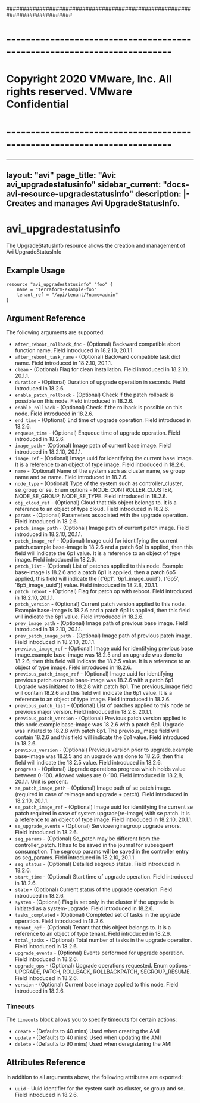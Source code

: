 ############################################################################
# ------------------------------------------------------------------------
# Copyright 2020 VMware, Inc.  All rights reserved. VMware Confidential
# ------------------------------------------------------------------------
###

---
layout: "avi"
page_title: "Avi: avi_upgradestatusinfo"
sidebar_current: "docs-avi-resource-upgradestatusinfo"
description: |-
  Creates and manages Avi UpgradeStatusInfo.
---

# avi_upgradestatusinfo

The UpgradeStatusInfo resource allows the creation and management of Avi UpgradeStatusInfo

## Example Usage

```hcl
resource "avi_upgradestatusinfo" "foo" {
    name = "terraform-example-foo"
    tenant_ref = "/api/tenant/?name=admin"
}
```

## Argument Reference

The following arguments are supported:

* `after_reboot_rollback_fnc` - (Optional) Backward compatible abort function name. Field introduced in 18.2.10, 20.1.1.
* `after_reboot_task_name` - (Optional) Backward compatible task dict name. Field introduced in 18.2.10, 20.1.1.
* `clean` - (Optional) Flag for clean installation. Field introduced in 18.2.10, 20.1.1.
* `duration` - (Optional) Duration of upgrade operation in seconds. Field introduced in 18.2.6.
* `enable_patch_rollback` - (Optional) Check if the patch rollback is possible on this node. Field introduced in 18.2.6.
* `enable_rollback` - (Optional) Check if the rollback is possible on this node. Field introduced in 18.2.6.
* `end_time` - (Optional) End time of upgrade operation. Field introduced in 18.2.6.
* `enqueue_time` - (Optional) Enqueue time of upgrade operation. Field introduced in 18.2.6.
* `image_path` - (Optional) Image path of current base image. Field introduced in 18.2.10, 20.1.1.
* `image_ref` - (Optional) Image uuid for identifying the current base image. It is a reference to an object of type image. Field introduced in 18.2.6.
* `name` - (Optional) Name of the system such as cluster name, se group name and se name. Field introduced in 18.2.6.
* `node_type` - (Optional) Type of the system such as controller_cluster, se_group or se. Enum options - NODE_CONTROLLER_CLUSTER, NODE_SE_GROUP, NODE_SE_TYPE. Field introduced in 18.2.6.
* `obj_cloud_ref` - (Optional) Cloud that this object belongs to. It is a reference to an object of type cloud. Field introduced in 18.2.6.
* `params` - (Optional) Parameters associated with the upgrade operation. Field introduced in 18.2.6.
* `patch_image_path` - (Optional) Image path of current patch image. Field introduced in 18.2.10, 20.1.1.
* `patch_image_ref` - (Optional) Image uuid for identifying the current patch.example  base-image is 18.2.6 and a patch 6p1 is applied, then this field will indicate the 6p1 value. It is a reference to an object of type image. Field introduced in 18.2.6.
* `patch_list` - (Optional) List of patches applied to this node. Example  base-image is 18.2.6 and a patch 6p1 is applied, then a patch 6p5 applied, this field will indicate the [{'6p1', '6p1_image_uuid'}, {'6p5', '6p5_image_uuid'}] value. Field introduced in 18.2.8, 20.1.1.
* `patch_reboot` - (Optional) Flag for patch op with reboot. Field introduced in 18.2.10, 20.1.1.
* `patch_version` - (Optional) Current patch version applied to this node. Example  base-image is 18.2.6 and a patch 6p1 is applied, then this field will indicate the 6p1 value. Field introduced in 18.2.6.
* `prev_image_path` - (Optional) Image path of previous base image. Field introduced in 18.2.10, 20.1.1.
* `prev_patch_image_path` - (Optional) Image path of previous patch image. Field introduced in 18.2.10, 20.1.1.
* `previous_image_ref` - (Optional) Image uuid for identifying previous base image.example  base-image was 18.2.5 and an upgrade was done to 18.2.6, then this field will indicate the 18.2.5 value. It is a reference to an object of type image. Field introduced in 18.2.6.
* `previous_patch_image_ref` - (Optional) Image uuid for identifying previous patch.example  base-image was 18.2.6 with a patch 6p1. Upgrade was initiated to 18.2.8 with patch 8p1. The previous_image field will contain 18.2.6 and this field will indicate the 6p1 value. It is a reference to an object of type image. Field introduced in 18.2.6.
* `previous_patch_list` - (Optional) List of patches applied to this node on previous major version. Field introduced in 18.2.8, 20.1.1.
* `previous_patch_version` - (Optional) Previous patch version applied to this node.example  base-image was 18.2.6 with a patch 6p1. Upgrade was initiated to 18.2.8 with patch 8p1. The previous_image field will contain 18.2.6 and this field will indicate the 6p1 value. Field introduced in 18.2.6.
* `previous_version` - (Optional) Previous version prior to upgrade.example  base-image was 18.2.5 and an upgrade was done to 18.2.6, then this field will indicate the 18.2.5 value. Field introduced in 18.2.6.
* `progress` - (Optional) Upgrade operations progress which holds value between 0-100. Allowed values are 0-100. Field introduced in 18.2.8, 20.1.1. Unit is percent.
* `se_patch_image_path` - (Optional) Image path of se patch image.(required in case of reimage and upgrade + patch). Field introduced in 18.2.10, 20.1.1.
* `se_patch_image_ref` - (Optional) Image uuid for identifying the current se patch required in case of system upgrade(re-image) with se patch. It is a reference to an object of type image. Field introduced in 18.2.10, 20.1.1.
* `se_upgrade_events` - (Optional) Serviceenginegroup upgrade errors. Field introduced in 18.2.6.
* `seg_params` - (Optional) Se_patch may be different from the controller_patch. It has to be saved in the journal for subsequent consumption. The segroup params will be saved in the controller entry as seg_params. Field introduced in 18.2.10, 20.1.1.
* `seg_status` - (Optional) Detailed segroup status. Field introduced in 18.2.6.
* `start_time` - (Optional) Start time of upgrade operation. Field introduced in 18.2.6.
* `state` - (Optional) Current status of the upgrade operation. Field introduced in 18.2.6.
* `system` - (Optional) Flag is set only in the cluster if the upgrade is initiated as a system-upgrade. Field introduced in 18.2.6.
* `tasks_completed` - (Optional) Completed set of tasks in the upgrade operation. Field introduced in 18.2.6.
* `tenant_ref` - (Optional) Tenant that this object belongs to. It is a reference to an object of type tenant. Field introduced in 18.2.6.
* `total_tasks` - (Optional) Total number of tasks in the upgrade operation. Field introduced in 18.2.6.
* `upgrade_events` - (Optional) Events performed for upgrade operation. Field introduced in 18.2.6.
* `upgrade_ops` - (Optional) Upgrade operations requested. Enum options - UPGRADE, PATCH, ROLLBACK, ROLLBACKPATCH, SEGROUP_RESUME. Field introduced in 18.2.6.
* `version` - (Optional) Current base image applied to this node. Field introduced in 18.2.6.


### Timeouts

The `timeouts` block allows you to specify [timeouts](https://www.terraform.io/docs/configuration/resources.html#timeouts) for certain actions:

* `create` - (Defaults to 40 mins) Used when creating the AMI
* `update` - (Defaults to 40 mins) Used when updating the AMI
* `delete` - (Defaults to 90 mins) Used when deregistering the AMI

## Attributes Reference

In addition to all arguments above, the following attributes are exported:

* `uuid` -  Uuid identifier for the system such as cluster, se group and se. Field introduced in 18.2.6.

